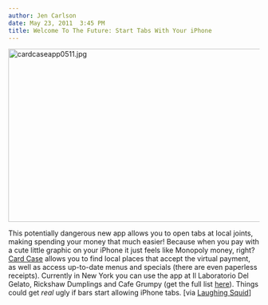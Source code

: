 ```yaml
---
author: Jen Carlson
date: May 23, 2011  3:45 PM
title: Welcome To The Future: Start Tabs With Your iPhone
---
```


<p><span class="mt-enclosure mt-enclosure-image" style="display: inline;"> <img alt="cardcaseapp0511.jpg" src="https://web.archive.org/web/20110706113622im_/http://gothamist.com/attachments/arts_jen/cardcaseapp0511.jpg" width="640" height="347" class="image-none"> </span></p>

<p>This potentially dangerous new app allows you to open tabs at local joints, making spending your money that much easier! Because when you pay with a cute little graphic on your iPhone it just feels like Monopoly money, right? <a href="https://web.archive.org/web/20110706113622/https://squareup.com/cardcase">Card Case</a> allows you to find local places that accept the virtual payment, as well as access up-to-date menus and specials (there are even paperless receipts). Currently in New York you can use the app at Il Laboratorio Del Gelato, Rickshaw Dumplings and Cafe Grumpy (get the full list <a href="https://web.archive.org/web/20110706113622/https://squareup.com/cardcase#new-york">here</a>). Things could get <em>real</em> ugly if bars start allowing iPhone tabs. [via <a href="https://web.archive.org/web/20110706113622/http://laughingsquid.com/square-launches-card-cases-make-cardless-payments-at-local-places">Laughing Squid</a>]</p>